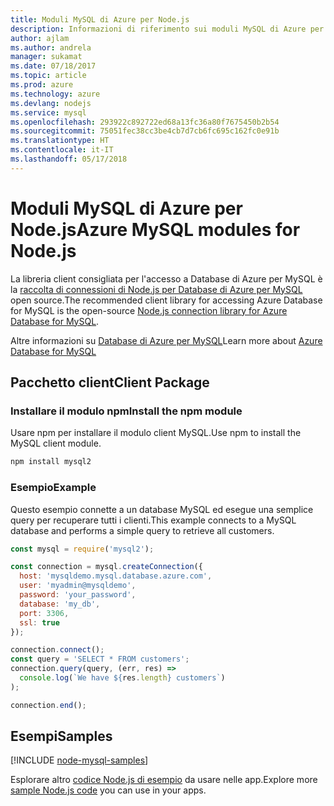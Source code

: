 ```yaml
---
title: Moduli MySQL di Azure per Node.js
description: Informazioni di riferimento sui moduli MySQL di Azure per Node.js
author: ajlam
ms.author: andrela
manager: sukamat
ms.date: 07/18/2017
ms.topic: article
ms.prod: azure
ms.technology: azure
ms.devlang: nodejs
ms.service: mysql
ms.openlocfilehash: 293922c892722ed68a13fc36a80f7675450b2b54
ms.sourcegitcommit: 75051fec38cc3be4cb7d7cb6fc695c162fc0e91b
ms.translationtype: HT
ms.contentlocale: it-IT
ms.lasthandoff: 05/17/2018
---
```

# <a name="azure-mysql-modules-for-nodejs"></a><span data-ttu-id="c66f7-103">Moduli MySQL di Azure per Node.js</span><span class="sxs-lookup"><span data-stu-id="c66f7-103">Azure MySQL modules for Node.js</span></span>

<span data-ttu-id="c66f7-104">La libreria client consigliata per l'accesso a Database di Azure per MySQL è la [raccolta di connessioni di Node.js per Database di Azure per MySQL](https://github.com/sidorares/node-mysql2) open source.</span><span class="sxs-lookup"><span data-stu-id="c66f7-104">The recommended client library for accessing Azure Database for MySQL is the open-source [Node.js connection library for Azure Database for MySQL](https://github.com/sidorares/node-mysql2).</span></span> 

<span data-ttu-id="c66f7-105">Altre informazioni su [Database di Azure per MySQL](https://docs.microsoft.com/azure/MySQL/)</span><span class="sxs-lookup"><span data-stu-id="c66f7-105">Learn more about [Azure Database for MySQL](https://docs.microsoft.com/azure/MySQL/)</span></span>

## <a name="client-package"></a><span data-ttu-id="c66f7-106">Pacchetto client</span><span class="sxs-lookup"><span data-stu-id="c66f7-106">Client Package</span></span>

### <a name="install-the-npm-module"></a><span data-ttu-id="c66f7-107">Installare il modulo npm</span><span class="sxs-lookup"><span data-stu-id="c66f7-107">Install the npm module</span></span>

<span data-ttu-id="c66f7-108">Usare npm per installare il modulo client MySQL.</span><span class="sxs-lookup"><span data-stu-id="c66f7-108">Use npm to install the MySQL client module.</span></span>

```bash
npm install mysql2
```   

### <a name="example"></a><span data-ttu-id="c66f7-109">Esempio</span><span class="sxs-lookup"><span data-stu-id="c66f7-109">Example</span></span>

<span data-ttu-id="c66f7-110">Questo esempio connette a un database MySQL ed esegue una semplice query per recuperare tutti i clienti.</span><span class="sxs-lookup"><span data-stu-id="c66f7-110">This example connects to a MySQL database and performs a simple query to retrieve all customers.</span></span>

```javascript
const mysql = require('mysql2');

const connection = mysql.createConnection({
  host: 'mysqldemo.mysql.database.azure.com',
  user: 'myadmin@mysqldemo',
  password: 'your_password',
  database: 'my_db',
  port: 3306,
  ssl: true
});

connection.connect();
const query = 'SELECT * FROM customers';
connection.query(query, (err, res) =>
  console.log(`We have ${res.length} customers`)
);

connection.end();
```

## <a name="samples"></a><span data-ttu-id="c66f7-111">Esempi</span><span class="sxs-lookup"><span data-stu-id="c66f7-111">Samples</span></span>

[!INCLUDE [node-mysql-samples](../docs-ref-conceptual/includes/mysql-samples.md)]

<span data-ttu-id="c66f7-112">Esplorare altro [codice Node.js di esempio](https://azure.microsoft.com/resources/samples/?platform=nodejs) da usare nelle app.</span><span class="sxs-lookup"><span data-stu-id="c66f7-112">Explore more [sample Node.js code](https://azure.microsoft.com/resources/samples/?platform=nodejs) you can use in your apps.</span></span>
